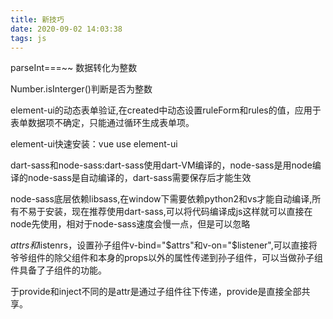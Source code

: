 ```yaml
---
title: 新技巧
date: 2020-09-02 14:03:38
tags: js
---
```


parseInt===~~ 数据转化为整数

Number.isInterger()判断是否为整数

<!--more-->

element-ui的动态表单验证,在created中动态设置ruleForm和rules的值，应用于表单数据项不确定，只能通过循环生成表单项。

element-ui快速安装：vue use element-ui

dart-sass和node-sass:dart-sass使用dart-VM编译的，node-sass是用node编译的node-sass是自动编译的，dart-sass需要保存后才能生效

node-sass底层依赖libsass,在window下需要依赖python2和vs才能自动编译,所有不易于安装，现在推荐使用dart-sass,可以将代码编译成js这样就可以直接在node先使用，相对于node-sass速度会慢一点，但是可以忽略

$attrs和$listenrs，设置孙子组件v-bind="$attrs"和v-on="$listener",可以直接将爷爷组件的除父组件和本身的props以外的属性传递到孙子组件，可以当做孙子组件具备了子组件的功能。

于provide和inject不同的是attr是通过子组件往下传递，provide是直接全部共享。

 

